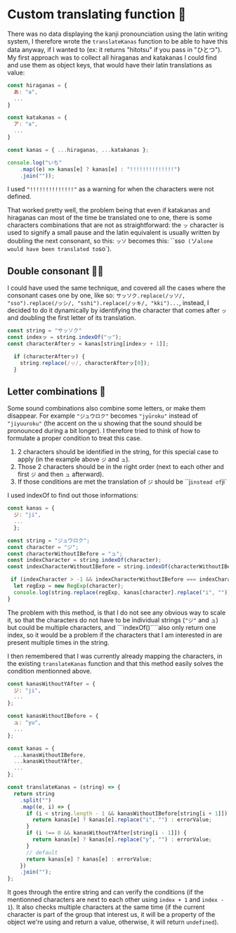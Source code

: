 # Custom translating function 📖

There was no data displaying the kanji pronounciation using the latin writing system, I therefore wrote the `translateKanas` function to be able to have this data anyway, if I wanted to (ex: it returns "hitotsu" if you pass in "ひとつ"). My first approach was to collect all hiraganas and katakanas I could find and use them as object keys, that would have their latin translations as value:

```Javascript
const hiraganas = {
  あ: "a",
  ...
}

const katakanas = {
  ア: "a",
  ...
}

const kanas = { ...hiraganas, ...katakanas };

console.log("いち"
    .map((e) => kanas[e] ? kanas[e] : "!!!!!!!!!!!!!!")
    .join(""));
```

I used `"!!!!!!!!!!!!!!"` as a warning for when the characters were not defined.

That worked pretty well, the problem being that even if katakanas and hiraganas can most of the time be translated one to one, there is some characters combinations that are not as straightforward: the `ッ` character is used to signify a small pause and the latin equivalent is usually written by doubling the next consonant, so this: `ッソ` becomes this: ``sso` (`ソ` alone would have been translated to `so`).

## Double consonant 👬🏻

I could have used the same technique, and covered all the cases where the consonant cases one by one, like so: `サッソク.replace(/ッソ/, "sso").replace(/ッシ/, "sshi").replace(/ッキ/, "kki")...`, instead, I decided to do it dynamically by identifying the character that comes after `ッ` and doubling the first letter of its translation.

```Javascript
const string = "サッソク"
const indexッ = string.indexOf("ッ");
const characterAfterッ = kanas[string[indexッ + 1]];

  if (characterAfterッ) {
    string.replace(/ッ/, characterAfterッ[0]);
  }
```

## Letter combinations 🧩

Some sound combinations also combine some letters, or make them disappear. For example `"ジュウロク"` becomes `"jyūroku"` instead of `"jiyuuroku"` (the accent on the u showing that the sound should be pronounced during a bit longer). I therefore tried to think of how to formulate a proper condition to treat this case.

1. 2 characters should be identified in the string, for this special case to apply (in the example above `ジ` and `ュ`).
2. Those 2 characters should be in the right order (next to each other and first `ジ` and then `ュ` afterward).
3. If those conditions are met the translation of `ジ` should be ``j` instead of `ji`

I used indexOf to find out those informations:

```Javascript
const kanas = {
  ジ: "ji",
  ...
  };

const string = "ジュウロク";
const character = "ジ";
const characterWithoutIBefore = "ュ";
const indexCharacter = string.indexOf(character);
const indexCharacterWithoutIBefore = string.indexOf(characterWithoutIBefore);

 if (indexCharacter > -1 && indexCharacterWithoutIBefore === indexCharacter + 1) {
  let regExp = new RegExp(character);
  console.log(string.replace(regExp, kanas[character].replace("i", "")));
}
```

The problem with this method, is that I do not see any obvious way to scale it, so that the characters do not have to be individual strings (`"ジ"` and `ュ`) but could be multiple characters, and ```indexOf()````also only return one index, so it would be a problem if the characters that I am interested in are present multiple times in the string.

I then remembered that I was currently already mapping the characters, in the existing `translateKanas` function and that this method easily solves the condition mentionned above.

```Javascript
const kanasWithoutYAfter = {
  ジ: "ji",
  ...
};

const kanasWithoutIBefore = {
  ュ: "yu",
  ...
};

const kanas = {
  ...kanasWithoutIBefore,
  ...kanasWithoutYAfter,
  ...
};

const translateKanas = (string) => {
  return string
    .split("")
    .map((e, i) => {
      if (i < string.length - 1 && kanasWithoutIBefore[string[i + 1]]) {
        return kanas[e] ? kanas[e].replace("i", "") : errorValue;
      }
      if (i !== 0 && kanasWithoutYAfter[string[i - 1]]) {
        return kanas[e] ? kanas[e].replace("y", "") : errorValue;
      }
      // default
      return kanas[e] ? kanas[e] : errorValue;
    })
    .join("");
};
```

It goes through the entire string and can verify the conditions (if the mentionned characters are next to each other using `index + 1` and `index - 1`). It also checks multiple characters at the same time (if the current character is part of the group that interest us, it will be a property of the object we're using and return a value, otherwise, it will return `undefined`).
